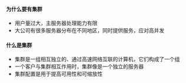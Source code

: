 #### 为什么要有集群

- 用户量过大，主服务器处理能力有限
- 大公司有很多服务器分布在不同地区，同时提供服务，应对高并发

#### 什么是集群

- 集群是一组相互独立的、通过高速网络互联的计算机，它们构成了一个组
- 一个客户与集群相互作用时，集群像是一个独立的服务器
- 集群配置是用于提高可用性和可缩放性

